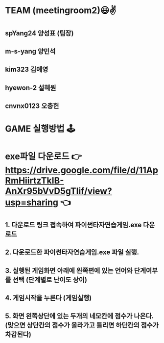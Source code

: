 # TEAM (meetingroom2)😃✌

## spYang24 양성표 (팀장)
## m-s-yang 양민석 
## kim323 김예영 
## hyewon-2 설혜원
## cnvnx0123 오충헌

# GAME 실행방법 🕹

# exe파일 다운로드 👉 https://drive.google.com/file/d/11ApRmHiirtzTkIB-AnXr95bVvD5gTlif/view?usp=sharing 👈

## 1. 다운로드 링크 접속하여 파이썬타자연습게임.exe 다운로드
## 2. 다운로드한 파이썬타자연습게임.exe 파일 실행.<br/>
## 3. 실행된 게임화면 아래에 왼쪽편에 있는 언어와 단계여부를 선택 (단계별로 난이도 상이)<br/>
## 4. 게임시작을 누른다 (게임실행)<br/>
## 5. 화면 왼쪽상단에 있는 두개의 네모칸에 점수가 나온다.(맞으면 상단칸의 점수가 올라가고 틀리면 하단칸의 점수가 차감된다)<br/>


